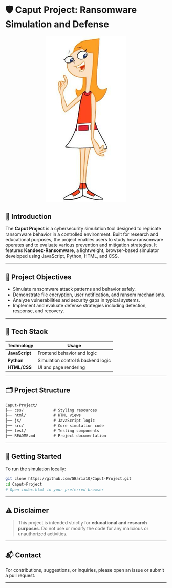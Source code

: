 
# 🛡️ Caput Project: Ransomware Simulation and Defense

<p align="center">
  <img src="WhatsApp%20Image%202025-04-15%20at%2016.22.15.jpeg" alt="Project Mascot" width="250"/>
</p>

## 📖 Introduction

The **Caput Project** is a cybersecurity simulation tool designed to replicate ransomware behavior in a controlled environment. Built for research and educational purposes, the project enables users to study how ransomware operates and to evaluate various prevention and mitigation strategies. It features **Kandeez-Ransomware**, a lightweight, browser-based simulator developed using JavaScript, Python, HTML, and CSS.

---

## 🎯 Project Objectives

- Simulate ransomware attack patterns and behavior safely.
- Demonstrate file encryption, user notification, and ransom mechanisms.
- Analyze vulnerabilities and security gaps in typical systems.
- Implement and evaluate defense strategies including detection, response, and recovery.

---

## 🧰 Tech Stack

| Technology   | Usage                        |
|--------------|------------------------------|
| **JavaScript** | Frontend behavior and logic |
| **Python**     | Simulation control & backend logic |
| **HTML/CSS**   | UI and page rendering       |

---

## 🗂️ Project Structure

```
Caput-Project/
├── css/             # Styling resources
├── html/            # HTML views
├── js/              # JavaScript logic
├── src/             # Core simulation code
├── test/            # Testing components
├── README.md        # Project documentation
```

---

## 🚀 Getting Started

To run the simulation locally:

```bash
git clone https://github.com/GBaria10/Caput-Project.git
cd Caput-Project
# Open index.html in your preferred browser
```

---

## ⚠️ Disclaimer

> This project is intended strictly for **educational and research purposes**. Do not use or modify the code for any malicious or unauthorized activities.

---

## 📬 Contact

For contributions, suggestions, or inquiries, please open an issue or submit a pull request.

---

